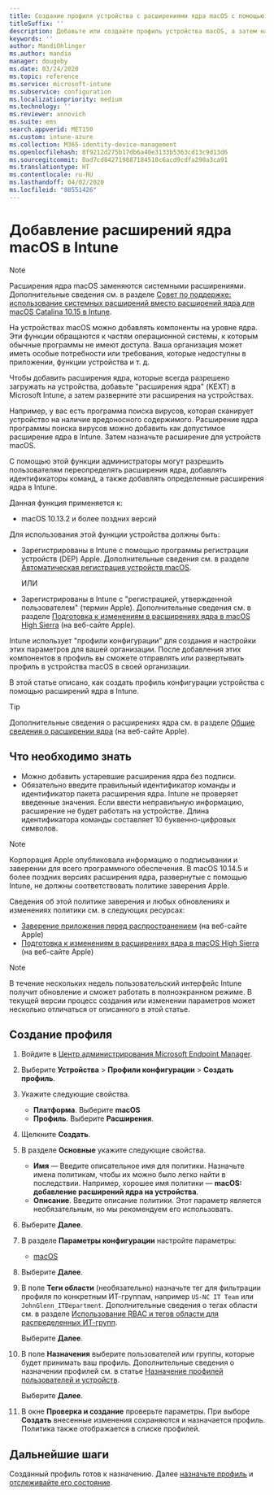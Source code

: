 ```yaml
---
title: Создание профиля устройства с расширениями ядра macOS с помощью Microsoft Intune — Azure | Документация Майкрософт
titleSuffix: ''
description: Добавьте или создайте профиль устройства macOS, а затем настройте расширения ядра, чтобы разрешить пользователям переопределять расширение, добавлять идентификатор команды, а также идентификатор пакета и группы в Microsoft Intune.
keywords: ''
author: MandiOhlinger
ms.author: mandia
manager: dougeby
ms.date: 03/24/2020
ms.topic: reference
ms.service: microsoft-intune
ms.subservice: configuration
ms.localizationpriority: medium
ms.technology: ''
ms.reviewer: annovich
ms.suite: ems
search.appverid: MET150
ms.custom: intune-azure
ms.collection: M365-identity-device-management
ms.openlocfilehash: 8f9212d275b17db6a40e3133b5363cd13c9d13d6
ms.sourcegitcommit: 0ad7cd842719887184510c6acd9cdfa290a3ca91
ms.translationtype: HT
ms.contentlocale: ru-RU
ms.lasthandoff: 04/02/2020
ms.locfileid: "80551426"
---
```

# <a name="add-macos-kernel-extensions-in-intune"></a>Добавление расширений ядра macOS в Intune

> [!NOTE]
> Расширения ядра macOS заменяются системными расширениями. Дополнительные сведения см. в разделе [Совет по поддержке: использование системных расширений вместо расширений ядра для macOS Catalina 10.15 в Intune](https://techcommunity.microsoft.com/t5/intune-customer-success/support-tip-using-system-extensions-instead-of-kernel-extensions/ba-p/1191413).

На устройствах macOS можно добавлять компоненты на уровне ядра. Эти функции обращаются к частям операционной системы, к которым обычные программы не имеют доступа. Ваша организация может иметь особые потребности или требования, которые недоступны в приложении, функции устройства и т. д. 

Чтобы добавить расширения ядра, которые всегда разрешено загружать на устройства, добавьте "расширения ядра" (KEXT) в Microsoft Intune, а затем разверните эти расширения на устройствах.

Например, у вас есть программа поиска вирусов, которая сканирует устройство на наличие вредоносного содержимого. Расширение ядра программы поиска вирусов можно добавить как допустимое расширение ядра в Intune. Затем назначьте расширение для устройств macOS.

С помощью этой функции администраторы могут разрешить пользователям переопределять расширения ядра, добавлять идентификаторы команд, а также добавлять определенные расширения ядра в Intune.

Данная функция применяется к:

- macOS 10.13.2 и более поздних версий

Для использования этой функции устройства должны быть:

- Зарегистрированы в Intune с помощью программы регистрации устройств (DEP) Apple. Дополнительные сведения см. в разделе [Автоматическая регистрация устройств macOS](../enrollment/device-enrollment-program-enroll-macos.md).

  ИЛИ

- Зарегистрированы в Intune с "регистрацией, утвержденной пользователем" (термин Apple). Дополнительные сведения см. в разделе [Подготовка к изменениям в расширениях ядра в macOS High Sierra](https://support.apple.com/en-us/HT208019) (на веб-сайте Apple).

Intune использует "профили конфигурации" для создания и настройки этих параметров для вашей организации. После добавления этих компонентов в профиль вы сможете отправлять или развертывать профиль в устройства macOS в своей организации.

В этой статье описано, как создать профиль конфигурации устройства с помощью расширений ядра в Intune.

> [!TIP]
> Дополнительные сведения о расширениях ядра см. в разделе [Общие сведения о расширении ядра](https://developer.apple.com/library/archive/documentation/Darwin/Conceptual/KernelProgramming/Extend/Extend.html) (на веб-сайте Apple).

## <a name="what-you-need-to-know"></a>Что необходимо знать

- Можно добавить устаревшие расширения ядра без подписи.
- Обязательно введите правильный идентификатор команды и идентификатор пакета расширения ядра. Intune не проверяет введенные значения. Если ввести неправильную информацию, расширение не будет работать на устройстве. Длина идентификатора команды составляет 10 буквенно-цифровых символов. 

> [!NOTE]
> Корпорация Apple опубликовала информацию о подписывании и заверении для всего программного обеспечения. В macOS 10.14.5 и более поздних версиях расширения ядра, развернутые с помощью Intune, не должны соответствовать политике заверения Apple.
>
> Сведения об этой политике заверения и любых обновлениях и изменениях политики см. в следующих ресурсах:
>
> - [Заверение приложения перед распространением](https://developer.apple.com/documentation/security/notarizing_your_app_before_distribution) (на веб-сайте Apple) 
> - [Подготовка к изменениям в расширениях ядра в macOS High Sierra](https://support.apple.com/en-us/HT208019) (на веб-сайте Apple)

> [!NOTE]
> В течение нескольких недель пользовательский интерфейс Intune получит обновление и сможет работать в полноэкранном режиме. В текущей версии процесс создания или изменении параметров может несколько отличаться от описанного в этой статье.

## <a name="create-the-profile"></a>Создание профиля

1. Войдите в [Центр администрирования Microsoft Endpoint Manager](https://go.microsoft.com/fwlink/?linkid=2109431).
2. Выберите **Устройства** > **Профили конфигурации** > **Создать профиль**.
3. Укажите следующие свойства.

    - **Платформа**. Выберите **macOS**
    - **Профиль**. Выберите **Расширения**.

4. Щелкните **Создать**.
5. В разделе **Основные** укажите следующие свойства.

    - **Имя** — Введите описательное имя для политики. Назначьте имена политикам, чтобы их можно было легко найти в последствии. Например, хорошее имя политики — **macOS: добавление расширений ядра на устройства**.
    - **Описание**. Введите описание политики. Этот параметр является необязательным, но мы рекомендуем его использовать.

6. Выберите **Далее**.

7. В разделе **Параметры конфигурации** настройте параметры:

    - [macOS](kernel-extensions-settings-macos.md)

8. Выберите **Далее**.
9. В поле **Теги области** (необязательно) назначьте тег для фильтрации профиля по конкретным ИТ-группам, например `US-NC IT Team` или `JohnGlenn_ITDepartment`. Дополнительные сведения о тегах области см. в разделе [Использование RBAC и тегов области для распределенных ИТ-групп](../fundamentals/scope-tags.md).

    Выберите **Далее**.

10. В поле **Назначения** выберите пользователей или группы, которые будет принимать ваш профиль. Дополнительные сведения о назначении профилей см. в статье [Назначение профилей пользователей и устройств](device-profile-assign.md).

    Выберите **Далее**.

11. В окне **Проверка и создание** проверьте параметры. При выборе **Создать** внесенные изменения сохраняются и назначается профиль. Политика также отображается в списке профилей.

## <a name="next-steps"></a>Дальнейшие шаги

Созданный профиль готов к назначению. Далее [назначьте профиль](device-profile-assign.md) и [отслеживайте его состояние](device-profile-monitor.md).
